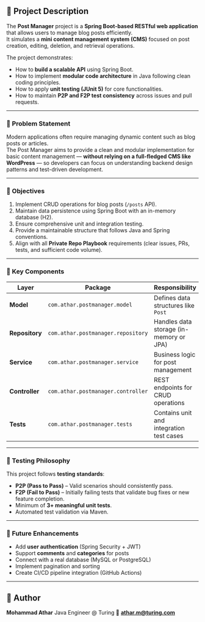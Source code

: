 ## 📖 Project Description

The **Post Manager** project is a **Spring Boot-based RESTful web application** that allows users to manage blog posts efficiently.  
It simulates a **mini content management system (CMS)** focused on post creation, editing, deletion, and retrieval operations.  
 

The project demonstrates:
- How to **build a scalable API** using Spring Boot.
- How to implement **modular code architecture** in Java following clean coding principles.
- How to apply **unit testing (JUnit 5)** for core functionalities.
- How to maintain **P2P and F2P test consistency** across issues and pull requests.

---

### 🧠 Problem Statement

Modern applications often require managing dynamic content such as blog posts or articles.  
The Post Manager aims to provide a clean and modular implementation for basic content management — **without relying on a full-fledged CMS like WordPress** — so developers can focus on understanding backend design patterns and test-driven development.

---

### 🎯 Objectives

1. Implement CRUD operations for blog posts (`/posts` API).  
2. Maintain data persistence using Spring Boot with an in-memory database (H2).  
3. Ensure comprehensive unit and integration testing.  
4. Provide a maintainable structure that follows Java and Spring conventions.  
5. Align with all **Private Repo Playbook** requirements (clear issues, PRs, tests, and sufficient code volume).

---

### 🧩 Key Components

| Layer | Package | Responsibility |
|--------|----------|----------------|
| **Model** | `com.athar.postmanager.model` | Defines data structures like `Post` |
| **Repository** | `com.athar.postmanager.repository` | Handles data storage (in-memory or JPA) |
| **Service** | `com.athar.postmanager.service` | Business logic for post management |
| **Controller** | `com.athar.postmanager.controller` | REST endpoints for CRUD operations |
| **Tests** | `com.athar.postmanager.tests` | Contains unit and integration test cases |

---

### 🧪 Testing Philosophy

This project follows **testing standards**:
- **P2P (Pass to Pass)** – Valid scenarios should consistently pass.  
- **F2P (Fail to Pass)** – Initially failing tests that validate bug fixes or new feature completion.  
- Minimum of **3+ meaningful unit tests**.
- Automated test validation via Maven.

---

### 🔧 Future Enhancements

- Add **user authentication** (Spring Security + JWT)
- Support **comments** and **categories** for posts
- Connect with a real database (MySQL or PostgreSQL)
- Implement pagination and sorting
- Create CI/CD pipeline integration (GitHub Actions)

---



## 👤 Author

**Mohammad Athar**
Java Engineer @ Turing
📧 **athar.m@turing.com**
